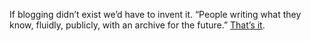 If blogging didn’t exist we’d have to invent it.  “People writing what they know, fluidly, publicly, with an archive for the future.”  <a href="https://twitter.com/davewiner/status/1269645604159991808">That’s it</a>. 
